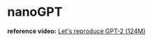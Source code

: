 # nanoGPT
**reference video:** [Let's reproduce GPT-2 (124M)](https://www.youtube.com/watch?v=l8pRSuU81PU&t=14379s)